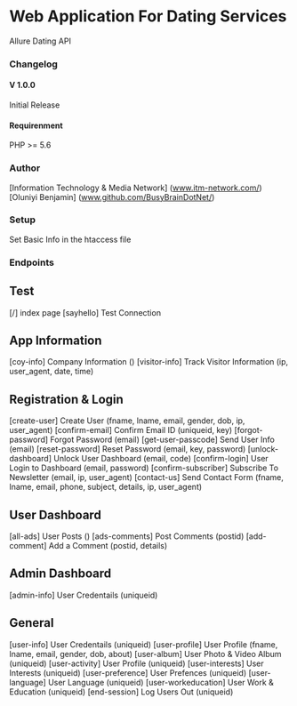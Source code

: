 # Web Application For Dating Services
  Allure Dating API

### Changelog

#### V 1.0.0
Initial Release

#### Requirenment 
PHP >= 5.6

### Author
[Information Technology & Media Network] (www.itm-network.com/)
[Oluniyi Benjamin] (www.github.com/BusyBrainDotNet/)

### Setup
Set Basic Info in the htaccess file

### Endpoints

## Test
[/] index page
[sayhello] Test Connection

## App Information
[coy-info] Company Information ()
[visitor-info] Track Visitor Information (ip, user_agent, date, time)


## Registration & Login
[create-user] Create User (fname, lname, email, gender, dob, ip, user_agent)
[confirm-email] Confirm Email ID (uniqueid, key)
[forgot-password] Forgot Password (email)
[get-user-passcode] Send User Info (email)
[reset-password] Reset Password (email, key, password)
[unlock-dashboard] Unlock User Dashboard (email, code)
[confirm-login] User Login to Dashboard (email, password)
[confirm-subscriber] Subscribe To Newsletter (email, ip, user_agent)
[contact-us] Send Contact Form (fname, lname, email, phone, subject, details, ip, user_agent)


## User Dashboard
[all-ads] User Posts ()
[ads-comments] Post Comments (postid)
[add-comment] Add a Comment (postid, details)

## Admin Dashboard
[admin-info] User Credentails (uniqueid)

## General
[user-info] User Credentails (uniqueid)
[user-profile] User Profile (fname, lname, email, gender, dob, about)
[user-album] User Photo & Video Album (uniqueid)
[user-activity] User Profile (uniqueid)
[user-interests] User Interests (uniqueid)
[user-preference] User Prefences (uniqueid)
[user-language] User Language (uniqueid)
[user-workeducation] User Work & Education (uniqueid)
[end-session] Log Users Out (uniqueid)